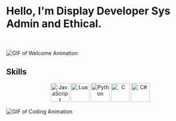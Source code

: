 <h1>Hello, I'm Display Developer Sys Admin and Ethical.<br></br></h1>

![GIF of Welcome Animation](https://i.giphy.com/media/v1.Y2lkPTc5MGI3NjExY3A0Nnh2YWhhYTMzdDU4cnJ1Z3A1am9zZWFrZWVoMzVmamR3OXpubyZlcD12MV9pbnRlcm5hbF9naWZfYnlfaWQmY3Q9Zw/3o7btRkeE7RtAq8DnO/giphy.gif)

## Skills

<p align="center">
  <img src="https://cdn.jsdelivr.net/gh/devicons/devicon/icons/javascript/javascript-original.svg" alt="JavaScript" width="50" height="50"/>
  <img src="https://upload.wikimedia.org/wikipedia/commons/c/cf/Lua-Logo.svg" alt="Lua" width="50" height="50"/>
  <img src="https://cdn.jsdelivr.net/gh/devicons/devicon/icons/python/python-original.svg" alt="Python" width="50" height="50"/>
  <img src="https://cdn.jsdelivr.net/gh/devicons/devicon/icons/c/c-original.svg" alt="C" width="50" height="50"/>
  <img src="https://cdn.jsdelivr.net/gh/devicons/devicon/icons/csharp/csharp-original.svg" alt="C#" width="50" height="50"/>
</p>

![GIF of Coding Animation](https://i.giphy.com/media/v1.Y2lkPTc5MGI3NjExd3g3dmU4bnR1dDAxbXAzZjNqc2NvdGR4aXp0MXRiejByMXNyeTZyOCZlcD12MV9pbnRlcm5hbF9naWZfYnlfaWQmY3Q9Zw/l0IxZkXQw9A7OqbbW/giphy.gif)
